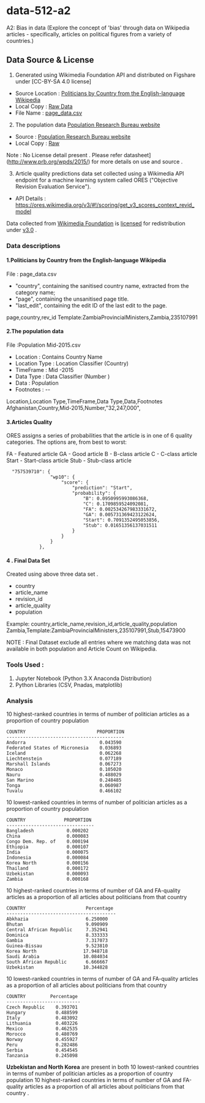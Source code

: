 # data-512-a2
A2: Bias in data (Explore the concept of 'bias' through data on Wikipedia articles - specifically, articles on political figures from a variety of countries.)


## Data Source & License
1. Generated using Wikimedia Foundation API and distributed on Figshare under [CC-BY-SA 4.0 license]
  * Source Location  : [Politicians by Country from the English-language Wikipedia](https://figshare.com/articles/Untitled_Item/5513449)
 * Local Copy  : [Raw Data](https://github.com/abhishekanand/data-512-a2/blob/master/rawdata/country.zip)
 * File  Name : [page_data.csv](https://github.com/abhishekanand/data-512-a2/blob/master/page_data.csv)

2. The population data [Population Research Bureau website](http://www.prb.org/DataFinder/Topic/Rankings.aspx?ind=14)
 * Source : [Population Research Bureau website](http://www.prb.org/DataFinder/Topic/Rankings.aspx?ind=14)
 * Local Copy : [Raw](https://github.com/abhishekanand/data-512-a2/blob/master/Population%20Mid-2015.csv)

Note  : No License detail present . Please refer datasheet](http://www.prb.org/wpds/2015/) for more details on use and source .

3. Article quality predictions data set collected using a Wikimedia API endpoint for a machine learning system called ORES ("Objective Revision Evaluation Service").
 * API Details : https://ores.wikimedia.org/v3/#!/scoring/get_v3_scores_context_revid_model

Data collected from [Wikimedia Foundation](https://en.wikipedia.org/wiki/Wikimedia_Foundation) is [licensed](https://en.wikipedia.org/wiki/Wikimedia_Foundation#Projects_and_initiatives) for redistribution under [v3.0](https://creativecommons.org/licenses/by/3.0/) .


###  Data descriptions

#### 1.Politicians by Country from the English-language Wikipedia
File  : page_data.csv
  * "country", containing the sanitised country name, extracted from the category name;
  * "page", containing the unsanitised page title.
  *  "last_edit", containing the edit ID of the last edit to the page.

page,country,rev_id
Template:ZambiaProvincialMinisters,Zambia,235107991

 #### 2.The population data
 File :Population Mid-2015.csv
  * Location : Contains Country Name
  * Location Type : Location Classifier  (Country)
  * TimeFrame  : Mid -2015
  * Data Type : Data Classifier (Number )
  * Data : Population   
  * Footnotes : --

Location,Location Type,TimeFrame,Data Type,Data,Footnotes
Afghanistan,Country,Mid-2015,Number,"32,247,000",

#### 3.Articles Quality

ORES assigns a series of probabilities that the article is in one of 6 quality categories. The options are, from best to worst:

FA - Featured article
GA - Good article
B - B-class article
C - C-class article
Start - Start-class article
Stub - Stub-class article

~~~~
  "757539710": {
                "wp10": {
                    "score": {
                        "prediction": "Start",
                        "probability": {
                            "B": 0.0950995993086368,
                            "C": 0.1709859524092081,
                            "FA": 0.002534267983331672,
                            "GA": 0.005731369423122624,
                            "Start": 0.7091352495053856,
                            "Stub": 0.01651356137031511
                        }
                    }
                }
            },
~~~~

#### 4 . Final Data Set  
Created using above three data set .  
  *  country
  *   article_name
  *   revision_id
  *   article_quality
  *   population

Example:
country,article_name,revision_id,article_quality,population
Zambia,Template:ZambiaProvincialMinisters,235107991,Stub,15473900

NOTE : Final Dataset exclude all entries where we matching data was not available in both population and Article Count on Wikipedia.

### Tools Used  :

1. Jupyter Notebook (Python 3.X Anaconda Distribution)
2. Python  Libraries (CSV, Pnadas, matplotlib)

### Analysis


10 highest-ranked countries in terms of number of politician articles as a proportion of country population
~~~~
COUNTRY                          PROPORTION
-------------------------------------------
Andorra                           0.043590
Federated States of Micronesia    0.036893
Iceland                           0.062268
Liechtenstein                     0.077189
Marshall Islands                  0.067273
Monaco                            0.105020
Nauru                             0.488029
San Marino                        0.248485
Tonga                             0.060987
Tuvalu                            0.466102
~~~~


10 lowest-ranked countries in terms of number of politician articles as a proportion of country population
~~~~
COUNTRY              PROPORTION
--------------------------------
Bangladesh            0.000202
China                 0.000083
Congo Dem. Rep. of    0.000194
Ethiopia              0.000107
India                 0.000075
Indonesia             0.000084
Korea North           0.000156
Thailand              0.000172
Uzbekistan            0.000093
Zambia                0.000168
~~~~


10 highest-ranked countries in terms of number of GA and FA-quality articles as a proportion of all articles about politicians from that country
~~~~
COUNTRY                      Percentage
----------------------------------------
Abkhazia                     6.250000
Bhutan                       9.090909
Central African Republic     7.352941
Dominica                     8.333333
Gambia                       7.317073
Guinea-Bissau                9.523810
Korea North                 17.948718
Saudi Arabia                10.084034
South African Republic       6.666667
Uzbekistan                  10.344828
~~~~

10 lowest-ranked countries in terms of number of GA and FA-quality articles as a proportion of all articles about politicians from that country
~~~~
COUNTRY         Percentage
---------------------------
Czech Republic    0.393701
Hungary           0.488599
Italy             0.483092
Lithuania         0.403226
Mexico            0.462535
Morocco           0.480769
Norway            0.455927
Peru              0.282486
Serbia            0.454545
Tanzania          0.245098
~~~~


**Uzbekistan  and  North  Korea** are  present in both  10 lowest-ranked countries in terms of number of politician articles as a proportion of country population  10 highest-ranked countries in terms of number of GA and FA-quality articles as a proportion of all articles about politicians from that country .
